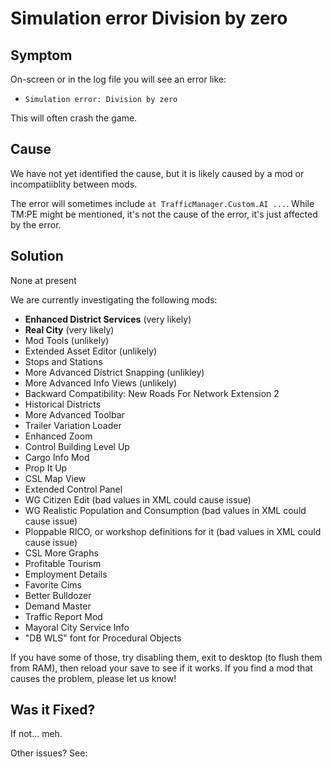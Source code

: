 # Simulation error Division by zero

## Symptom

On-screen or in the log file you will see an error like:

* `Simulation error: Division by zero`

This will often crash the game.

## Cause

We have not yet identified the cause, but it is likely caused by a mod or incompatiiblity between mods.

The error will sometimes include `at TrafficManager.Custom.AI ...`. While TM:PE might be mentioned, it's not the cause
of the error, it's just affected by the error.

## Solution

None at present

We are currently investigating the following mods:

* **Enhanced District Services** (very likely)
* **Real City** (very likely)
* Mod Tools (unlikely)
* Extended Asset Editor (unlikely)
* Stops and Stations
* More Advanced District Snapping (unlikley)
* More Advanced Info Views (unlikely)
* Backward Compatibility: New Roads For Network Extension 2
* Historical Districts
* More Advanced Toolbar
* Trailer Variation Loader
* Enhanced Zoom
* Control Building Level Up
* Cargo Info Mod
* Prop It Up
* CSL Map View
* Extended Control Panel
* WG Citizen Edit (bad values in XML could cause issue)
* WG Realistic Population and Consumption (bad values in XML could cause issue)
* Ploppable RICO, or workshop definitions for it (bad values in XML could cause issue)
* CSL More Graphs
* Profitable Tourism
* Employment Details
* Favorite Cims
* Better Bulldozer
* Demand Master
* Traffic Report Mod
* Mayoral City Service Info
* "DB WLS" font for Procedural Objects

If you have some of those, try disabling them, exit to desktop (to flush them from RAM), then reload your save to see if
it works. If you find a mod that causes the problem, please let us know!

## Was it Fixed?

If not... meh.

Other issues? See: [](Troubleshooting.md)